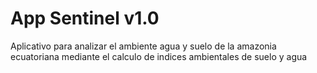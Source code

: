 # App Sentinel v1.0
Aplicativo para analizar el ambiente agua y suelo de la amazonia ecuatoriana mediante el calculo de indices ambientales de suelo y agua
